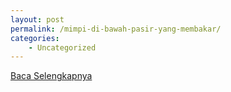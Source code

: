 ```yaml
---
layout: post
permalink: /mimpi-di-bawah-pasir-yang-membakar/
categories:
    - Uncategorized
---
```


[Baca Selengkapnya](/09)